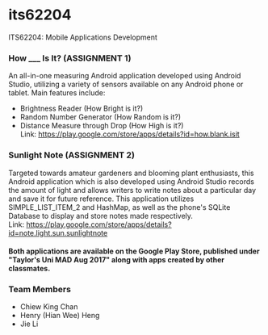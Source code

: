 # its62204
ITS62204: Mobile Applications Development

### How ___ Is It? (ASSIGNMENT 1)
An all-in-one measuring Android application developed using Android Studio, utilizing a variety of sensors available on any Android phone or tablet. Main features include:
+ Brightness Reader (How Bright is it?)
+ Random Number Generator (How Random is it?)
+ Distance Measure through Drop (How High is it?)
<br>Link: https://play.google.com/store/apps/details?id=how.blank.isit

### Sunlight Note (ASSIGNMENT 2)
Targeted towards amateur gardeners and blooming plant enthusiasts, this Android application which is also developed using Android Studio records the amount of light and allows writers to write notes about a particular day and save it for future reference. This application utilizes SIMPLE_LIST_ITEM_2 and HashMap, as well as the phone's SQLite Database to display and store notes made respectively.
<br>Link: https://play.google.com/store/apps/details?id=note.light.sun.sunlightnote

#### Both applications are available on the Google Play Store, published under "Taylor's Uni MAD Aug 2017" along with apps created by other classmates.

### Team Members
+ Chiew King Chan<br>
+ Henry (Hian Wee) Heng<br>
+ Jie Li
